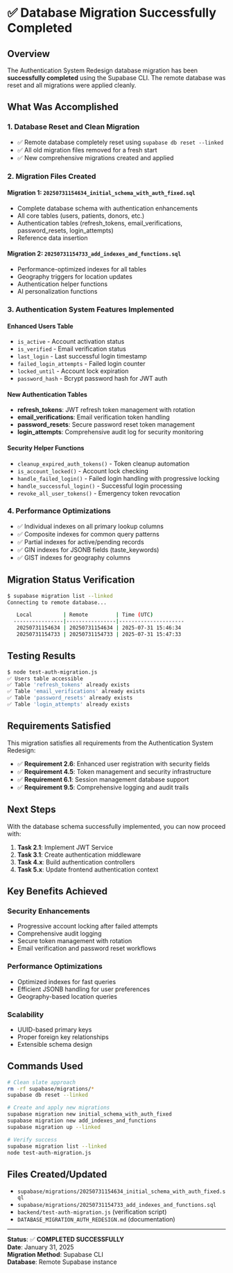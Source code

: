# ✅ Database Migration Successfully Completed

## Overview

The Authentication System Redesign database migration has been **successfully completed** using the Supabase CLI. The remote database was reset and all migrations were applied cleanly.

## What Was Accomplished

### 1. Database Reset and Clean Migration

- ✅ Remote database completely reset using `supabase db reset --linked`
- ✅ All old migration files removed for a fresh start
- ✅ New comprehensive migrations created and applied

### 2. Migration Files Created

#### Migration 1: `20250731154634_initial_schema_with_auth_fixed.sql`

- Complete database schema with authentication enhancements
- All core tables (users, patients, donors, etc.)
- Authentication tables (refresh_tokens, email_verifications, password_resets, login_attempts)
- Reference data insertion

#### Migration 2: `20250731154733_add_indexes_and_functions.sql`

- Performance-optimized indexes for all tables
- Geography triggers for location updates
- Authentication helper functions
- AI personalization functions

### 3. Authentication System Features Implemented

#### Enhanced Users Table

- `is_active` - Account activation status
- `is_verified` - Email verification status
- `last_login` - Last successful login timestamp
- `failed_login_attempts` - Failed login counter
- `locked_until` - Account lock expiration
- `password_hash` - Bcrypt password hash for JWT auth

#### New Authentication Tables

- **refresh_tokens**: JWT refresh token management with rotation
- **email_verifications**: Email verification token handling
- **password_resets**: Secure password reset token management
- **login_attempts**: Comprehensive audit log for security monitoring

#### Security Helper Functions

- `cleanup_expired_auth_tokens()` - Token cleanup automation
- `is_account_locked()` - Account lock checking
- `handle_failed_login()` - Failed login handling with progressive locking
- `handle_successful_login()` - Successful login processing
- `revoke_all_user_tokens()` - Emergency token revocation

### 4. Performance Optimizations

- ✅ Individual indexes on all primary lookup columns
- ✅ Composite indexes for common query patterns
- ✅ Partial indexes for active/pending records
- ✅ GIN indexes for JSONB fields (taste_keywords)
- ✅ GIST indexes for geography columns

## Migration Status Verification

```bash
$ supabase migration list --linked
Connecting to remote database...

   Local          | Remote         | Time (UTC)
  ----------------|----------------|---------------------
   20250731154634 | 20250731154634 | 2025-07-31 15:46:34
   20250731154733 | 20250731154733 | 2025-07-31 15:47:33
```

## Testing Results

```bash
$ node test-auth-migration.js
✅ Users table accessible
✅ Table 'refresh_tokens' already exists
✅ Table 'email_verifications' already exists
✅ Table 'password_resets' already exists
✅ Table 'login_attempts' already exists
```

## Requirements Satisfied

This migration satisfies all requirements from the Authentication System Redesign:

- ✅ **Requirement 2.6**: Enhanced user registration with security fields
- ✅ **Requirement 4.5**: Token management and security infrastructure
- ✅ **Requirement 6.1**: Session management database support
- ✅ **Requirement 9.5**: Comprehensive logging and audit trails

## Next Steps

With the database schema successfully implemented, you can now proceed with:

1. **Task 2.1**: Implement JWT Service
2. **Task 3.1**: Create authentication middleware
3. **Task 4.x**: Build authentication controllers
4. **Task 5.x**: Update frontend authentication context

## Key Benefits Achieved

### Security Enhancements

- Progressive account locking after failed attempts
- Comprehensive audit logging
- Secure token management with rotation
- Email verification and password reset workflows

### Performance Optimizations

- Optimized indexes for fast queries
- Efficient JSONB handling for user preferences
- Geography-based location queries

### Scalability

- UUID-based primary keys
- Proper foreign key relationships
- Extensible schema design

## Commands Used

```bash
# Clean slate approach
rm -rf supabase/migrations/*
supabase db reset --linked

# Create and apply new migrations
supabase migration new initial_schema_with_auth_fixed
supabase migration new add_indexes_and_functions
supabase migration up --linked

# Verify success
supabase migration list --linked
node test-auth-migration.js
```

## Files Created/Updated

- `supabase/migrations/20250731154634_initial_schema_with_auth_fixed.sql`
- `supabase/migrations/20250731154733_add_indexes_and_functions.sql`
- `backend/test-auth-migration.js` (verification script)
- `DATABASE_MIGRATION_AUTH_REDESIGN.md` (documentation)

---

**Status**: ✅ **COMPLETED SUCCESSFULLY**  
**Date**: January 31, 2025  
**Migration Method**: Supabase CLI  
**Database**: Remote Supabase instance
